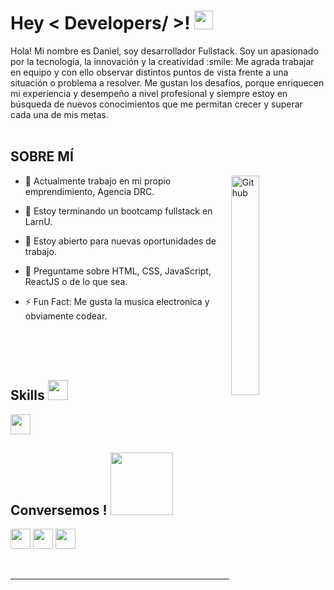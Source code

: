 <h1> Hey < Developers/ >! <img src = "https://raw.githubusercontent.com/MartinHeinz/MartinHeinz/master/wave.gif" width = 30px> </h1>
<p align='center'>
</p>

<div size='20px'> Hola! Mi nombre es Daniel, soy desarrollador Fullstack. Soy un apasionado por la tecnologia, la innovación y la creatividad  :smile: 
Me agrada trabajar en equipo y con ello observar distintos puntos de vista frente a una situación o problema a resolver. Me gustan los desafíos, porque enriquecen mi experiencia y  desempeño a nivel  profesional y siempre estoy en búsqueda de nuevos conocimientos que me permitan crecer y superar cada una de mis metas.
</div>

  <br>
   
<h2> SOBRE MÍ </h2>

<img width="30%" height="30%" align="right" alt="Github" src="https://media.giphy.com/media/qy5puFfG5DGAFbr0SD/giphy-downsized-large.gif" />

- 🔭 Actualmente trabajo en mi propio emprendimiento, Agencia DRC.
  
- 🌱 Estoy terminando un bootcamp fullstack en LarnU.
  
- 👯 Estoy abierto para nuevas oportunidades de trabajo.
  
- 💬 Preguntame sobre HTML, CSS, JavaScript, ReactJS o de lo que sea.
  
- ⚡ Fun Fact: Me gusta la musica electronica y obviamente codear.

  <br>
  <br>
  <br>
  
<h2> Skills <img src = "https://media2.giphy.com/media/QssGEmpkyEOhBCb7e1/giphy.gif?cid=ecf05e47a0n3gi1bfqntqmob8g9aid1oyj2wr3ds3mg700bl&rid=giphy.gif" width = 32px> </h2>

<img width ='32px' src ='https://raw.githubusercontent.com/rahulbanerjee26/githubAboutMeGenerator/main/icons/html.svg'>

<h2> Conversemos ! <img src='https://raw.githubusercontent.com/ShahriarShafin/ShahriarShafin/main/Assets/handshake.gif' width="100px"> </h2>
<a href = 'https://www.linkedin.com/in/daniel-rojas-casanova/'> <img margin-right="20px" width = '32px' align= 'center' src="https://raw.githubusercontent.com/rahulbanerjee26/githubAboutMeGenerator/main/icons/linked-in-alt.svg"/></a> 
<a href = 'https://drcdeveloper.com/'> <img width = '32px' align= 'center' src="https://raw.githubusercontent.com/rahulbanerjee26/githubAboutMeGenerator/main/icons/portfolio.png"/></a> 
<a href = 'https://www.github.com/Aditya664'> <img width = '32px' align= 'center' src="https://raw.githubusercontent.com/rahulbanerjee26/githubAboutMeGenerator/main/icons/github.svg"/></a>
  
<br>
<br>
  <br>
  

-----
